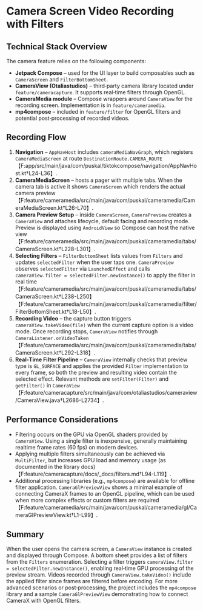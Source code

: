 # Camera Screen Video Recording with Filters

## Technical Stack Overview

The camera feature relies on the following components:

- **Jetpack Compose** – used for the UI layer to build composables such as `CameraScreen` and `FilterBottomSheet`.
- **CameraView (Otaliastudios)** – third‑party camera library located under `feature/cameracapture`. It supports real‑time filters through OpenGL.
- **CameraMedia module** – Compose wrappers around `CameraView` for the recording screen. Implementation is in `feature/cameramedia`.
- **mp4compose** – included in `feature/filter` for OpenGL filters and potential post‑processing of recorded videos.

## Recording Flow

1. **Navigation** – `AppNavHost` includes `cameraMediaNavGraph`, which registers `CameraMediaScreen` at route `DestinationRoute.CAMERA_ROUTE`【F:app/src/main/java/com/puskal/tiktokcompose/navigation/AppNavHost.kt†L24-L36】.
2. **CameraMediaScreen** – hosts a pager with multiple tabs. When the camera tab is active it shows `CameraScreen` which renders the actual camera preview【F:feature/cameramedia/src/main/java/com/puskal/cameramedia/CameraMediaScreen.kt†L26-L70】.
3. **Camera Preview Setup** – inside `CameraScreen`, `CameraPreview` creates a `CameraView` and attaches lifecycle, default facing and recording mode. Preview is displayed using `AndroidView` so Compose can host the native view【F:feature/cameramedia/src/main/java/com/puskal/cameramedia/tabs/CameraScreen.kt†L228-L301】.
4. **Selecting Filters** – `FilterBottomSheet` lists values from `Filters` and updates `selectedFilter` when the user taps one. `CameraPreview` observes `selectedFilter` via `LaunchedEffect` and calls `cameraView.filter = selectedFilter.newInstance()` to apply the filter in real time【F:feature/cameramedia/src/main/java/com/puskal/cameramedia/tabs/CameraScreen.kt†L238-L250】【F:feature/cameramedia/src/main/java/com/puskal/cameramedia/filter/FilterBottomSheet.kt†L18-L50】.
5. **Recording Video** – the capture button triggers `cameraView.takeVideo(file)` when the current capture option is a video mode. Once recording stops, `CameraView` notifies through `CameraListener.onVideoTaken`【F:feature/cameramedia/src/main/java/com/puskal/cameramedia/tabs/CameraScreen.kt†L292-L318】.
6. **Real‑Time Filter Pipeline** – `CameraView` internally checks that preview type is `GL_SURFACE` and applies the provided `Filter` implementation to every frame, so both the preview and resulting video contain the selected effect. Relevant methods are `setFilter(Filter)` and `getFilter()` in `CameraView`【F:feature/cameracapture/src/main/java/com/otaliastudios/cameraview/CameraView.java†L2686-L2734】.

## Performance Considerations

- Filtering occurs on the GPU via OpenGL shaders provided by `CameraView`. Using a single filter is inexpensive, generally maintaining realtime frame rates (60 fps) on modern devices.
- Applying multiple filters simultaneously can be achieved via `MultiFilter`, but increases GPU load and memory usage (as documented in the library docs)【F:feature/cameracapture/docs/_docs/filters.md†L94-L119】.
- Additional processing libraries (e.g., `mp4compose`) are available for offline filter application. `CameraGlPreviewView` shows a minimal example of connecting CameraX frames to an OpenGL pipeline, which can be used when more complex effects or custom filters are required【F:feature/cameramedia/src/main/java/com/puskal/cameramedia/gl/CameraGlPreviewView.kt†L1-L99】.

## Summary

When the user opens the camera screen, a `CameraView` instance is created and displayed through Compose. A bottom sheet provides a list of filters from the `Filters` enumeration. Selecting a filter triggers `cameraView.filter = selectedFilter.newInstance()`, enabling real‑time GPU processing of the preview stream. Videos recorded through `CameraView.takeVideo()` include the applied filter since frames are filtered before encoding. For more advanced scenarios or post‑processing, the project includes the `mp4compose` library and a sample `CameraGlPreviewView` demonstrating how to connect CameraX with OpenGL filters.
